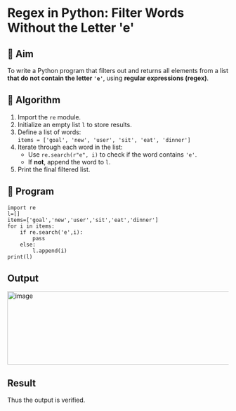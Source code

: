 # Regex in Python: Filter Words Without the Letter 'e'

## 🎯 Aim
To write a Python program that filters out and returns all elements from a list **that do not contain the letter `'e'`**, using **regular expressions (regex)**.

## 🧠 Algorithm
1. Import the `re` module.
2. Initialize an empty list `l` to store results.
3. Define a list of words:  
   `items = ['goal', 'new', 'user', 'sit', 'eat', 'dinner']`
4. Iterate through each word in the list:
   - Use `re.search(r"e", i)` to check if the word contains `'e'`.
   - If **not**, append the word to `l`.
5. Print the final filtered list.

## 🧾 Program
~~~
import re
l=[]
items=['goal','new','user','sit','eat','dinner']
for i in items:
    if re.search('e',i):
        pass
    else:
        l.append(i)
print(l)
~~~
## Output
<img width="571" height="167" alt="image" src="https://github.com/user-attachments/assets/405de802-4b12-4388-9126-ce82685807d2" />


## Result
Thus the output is verified.

